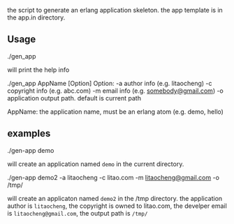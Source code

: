the script to generate an erlang application skeleton.
the app template is in the app.in directory.

## Usage
 ./gen_app 

will print the help info

 ./gen_app AppName [Option]
  Option:
    -a             author info (e.g. litaocheng)
    -c             copyright info (e.g. abc.com)
    -m             email info (e.g. somebody@gmail.com)
    -o             application output path. default is current path

  AppName:
    the application name, must be an erlang atom (e.g. demo, hello)


## examples

  ./gen-app demo

will create an application named `demo` in the current directory.

  ./gen-app demo2 -a litaocheng -c litao.com -m litaocheng@gmail.com -o /tmp/

will create an applicaton named `demo2` in the /tmp directory. the application
author is `litaocheng`, the copyright is owned to litao.com, the develper email
is `litaocheng@gmail.com`, the output path is `/tmp/`



